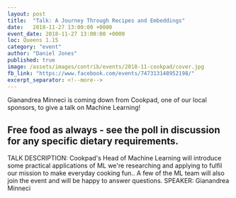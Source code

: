 ```yaml
---
layout: post
title:  "Talk: A Journey Through Recipes and Embeddings"
date:   2018-11-27 13:00:00 +0000
event_date: 2018-11-27 13:00:00 +0000
loc: Queens 1.15
category: "event"
author: "Daniel Jones"
published: true
image: /assets/images/contrib/events/2018-11-cookpad/cover.jpg
fb_link: "https://www.facebook.com/events/747313148952198/"
excerpt_separator: <!--more-->
---
```


Gianandrea Minneci is coming down from Cookpad, one of our local sponsors, to give a talk on Machine Learning!

Free food as always - see the poll in discussion for any specific dietary requirements.
----
TALK DESCRIPTION:
Cookpad's Head of Machine Learning will introduce some practical applications of ML we're researching and applying to fulfil our mission to make everyday cooking fun.. A few of the ML team will also join the event and will be happy to answer questions.
SPEAKER:
Gianandrea Minneci
